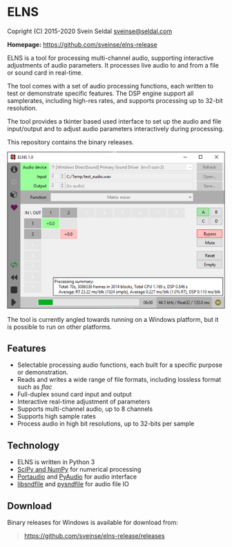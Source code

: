 # ELNS

Copright (C) 2015-2020 Svein Seldal <sveinse@seldal.com>

**Homepage:** https://github.com/sveinse/elns-release

ELNS is a tool for processing multi-channel audio, supporting interactive
adjustments of audio parameters. It processes live audio to and from a file
or sound card in real-time.

The tool comes with a set of audio processing functions, each written to test
or demonstrate specific features. The DSP engine support all samplerates,
including high-res rates, and supports processing up to 32-bit resolution.

The tool provides a tkinter based used interface to set up the audio and
file input/output and to adjust audio parameters interactively during processing.

This repository contains the binary releases.

![ELNS Screenshot](/notes/elns_screenshot.png)

The tool is currently angled towards running on a Windows platform, but it
is possible to run on other platforms.


## Features

- Selectable processing audio functions, each built for a specific purpose or
  demonstration.
- Reads and writes a wide range of file formats, including lossless format such
  as <em>flac</em>
- Full-duplex sound card input and output
- Interactive real-time adjustment of parameters
- Supports multi-channel audio, up to 8 channels
- Supports high sample rates
- Process audio in high bit resolutions, up to 32-bits per sample


## Technology

- ELNS is written in Python 3
- [SciPy and NumPy](http://scipy.org) for numerical processing
- [Portaudio](http://portaudio.com) and
  [PyAudio](https://people.csail.mit.edu/hubert/pyaudio/) for audio interface
- [libsndfile](http://www.mega-nerd.com/libsndfile/) and
  [pysndfile](https://forge-2.ircam.fr/roebel/pysndfile) for audio file IO


## Download

Binary releases for Windows is available for download from:

> https://github.com/sveinse/elns-release/releases
